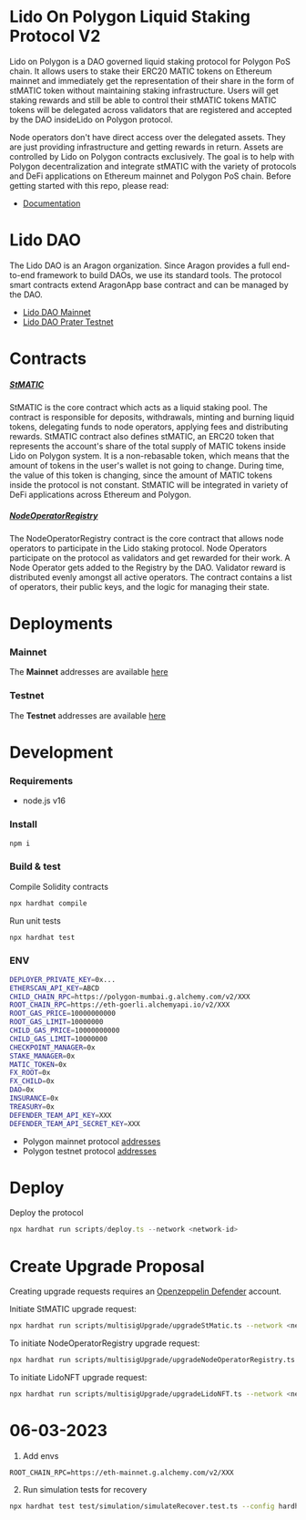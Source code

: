 # Lido On Polygon Liquid Staking Protocol V2
Lido on Polygon is a DAO governed liquid staking protocol for Polygon PoS chain. It allows users to stake their ERC20 MATIC tokens on Ethereum mainnet and immediately get the representation of their share in the form of stMATIC token without maintaining staking infrastructure. Users will get staking rewards and still be able to control their stMATIC tokens MATIC tokens will be delegated across validators that are registered and accepted by the DAO insideLido on Polygon protocol.

Node operators don't have direct access over the delegated assets.
They are just providing infrastructure and getting rewards in return.
Assets are controlled by Lido on Polygon contracts exclusively.
The goal is to help with Polygon decentralization and integrate stMATIC with the variety of protocols and DeFi applications on Ethereum mainnet and Polygon PoS chain. 
Before getting started with this repo, please read:
- [Documentation](https://docs.polygon.lido.fi/)

# Lido DAO
The Lido DAO is an Aragon organization. Since Aragon provides a full end-to-end framework to build DAOs, we use its standard tools. The protocol smart contracts extend AragonApp base contract and can be managed by the DAO.
- [Lido DAO Mainnet](https://mainnet.lido.fi/#/lido-dao/)
- [Lido DAO Prater Testnet](https://testnet.testnet.fi/#/lido-testnet-prater/)

# Contracts

##### [StMATIC](https://github.com/lidofinance/polygon-contracts/blob/main/contracts/StMATIC.sol)
StMATIC is the core contract which acts as a liquid staking pool. The contract is responsible for deposits, withdrawals, minting and burning liquid tokens, delegating funds to node operators, applying fees and distributing rewards.
StMATIC contract also defines stMATIC, an ERC20 token that represents the account's share of the total supply of MATIC tokens inside Lido on Polygon system. It is a non-rebasable token, which means that the amount of tokens in the user's wallet is not going to change. During time, the value of this token is changing, since the amount of MATIC tokens inside the protocol is not constant. StMATIC will be integrated in variety of DeFi applications across Ethereum and Polygon.

##### [NodeOperatorRegistry](https://github.com/lidofinance/polygon-contracts/blob/main/contracts/NodeOperatorRegistry.sol)
The NodeOperatorRegistry contract is the core contract that allows node operators to participate in the Lido staking protocol. Node Operators participate on the protocol as validators and get rewarded for their work. A Node Operator gets added to the Registry by the DAO. Validator reward is distributed evenly amongst all active operators. The contract contains a list of operators, their public keys, and the logic for managing their state.

# Deployments

### Mainnet
The **Mainnet** addresses are available [here](https://github.com/lidofinance/polygon-contracts/blob/main/mainnet-deployment-info.json)

### Testnet
The **Testnet** addresses are available [here](https://github.com/lidofinance/polygon-contracts/blob/main/testnet-deployment-info.json)

# Development

### Requirements
- node.js v16

### Install
```sh
npm i
```

### Build & test
Compile Solidity contracts
```sh
npx hardhat compile
```
Run unit tests
```sh
npx hardhat test
```

### ENV
```sh
DEPLOYER_PRIVATE_KEY=0x...
ETHERSCAN_API_KEY=ABCD
CHILD_CHAIN_RPC=https://polygon-mumbai.g.alchemy.com/v2/XXX
ROOT_CHAIN_RPC=https://eth-goerli.alchemyapi.io/v2/XXX
ROOT_GAS_PRICE=10000000000
ROOT_GAS_LIMIT=10000000
CHILD_GAS_PRICE=10000000000
CHILD_GAS_LIMIT=10000000
CHECKPOINT_MANAGER=0x
STAKE_MANAGER=0x
MATIC_TOKEN=0x
FX_ROOT=0x
FX_CHILD=0x
DAO=0x
INSURANCE=0x
TREASURY=0x
DEFENDER_TEAM_API_KEY=XXX
DEFENDER_TEAM_API_SECRET_KEY=XXX

```
- Polygon mainnet protocol [addresses](https://static.matic.network/network/mainnet/v1/index.json)
- Polygon testnet protocol [addresses](https://static.matic.network/network/testnet/mumbai/index.json)

# Deploy
Deploy the protocol
```js
npx hardhat run scripts/deploy.ts --network <network-id>
```

# Create Upgrade Proposal
Creating upgrade requests requires an [Openzeppelin Defender](https://www.openzeppelin.com/defender) account.

Initiate StMATIC upgrade request:
```sh
npx hardhat run scripts/multisigUpgrade/upgradeStMatic.ts --network <network-id>
```

To initiate NodeOperatorRegistry upgrade request:
```sh
npx hardhat run scripts/multisigUpgrade/upgradeNodeOperatorRegistry.ts --network <network-id>
```

To initiate LidoNFT upgrade request:
```sh
npx hardhat run scripts/multisigUpgrade/upgradeLidoNFT.ts --network <network-id>
```

# 06-03-2023
1. Add envs
```
ROOT_CHAIN_RPC=https://eth-mainnet.g.alchemy.com/v2/XXX
```
2. Run simulation tests for recovery
```sh
npx hardhat test test/simulation/simulateRecover.test.ts --config hardhat.config_fork.ts
```